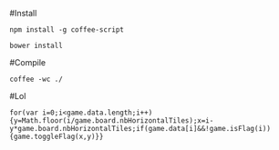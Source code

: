 #Install

```
npm install -g coffee-script
```

```
bower install
```

#Compile

```
coffee -wc ./
```

#Lol

```
for(var i=0;i<game.data.length;i++){y=Math.floor(i/game.board.nbHorizontalTiles);x=i-y*game.board.nbHorizontalTiles;if(game.data[i]&&!game.isFlag(i)){game.toggleFlag(x,y)}}
```
